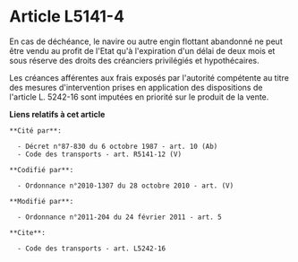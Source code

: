 # Article L5141-4

En cas de déchéance, le navire ou autre engin flottant abandonné ne peut être vendu au profit de l'Etat qu'à l'expiration
d'un délai de deux mois et sous réserve des droits des créanciers privilégiés et hypothécaires. 

Les créances afférentes aux frais exposés par l'autorité compétente au titre des mesures d'intervention prises en application
des dispositions de l'article L. 5242-16 sont imputées en priorité sur le produit de la vente.

**Liens relatifs à cet article**

	**Cité par**:

	  - Décret n°87-830 du 6 octobre 1987 - art. 10 (Ab)
	  - Code des transports - art. R5141-12 (V)

	**Codifié par**:

	  - Ordonnance n°2010-1307 du 28 octobre 2010 - art. (V)

	**Modifié par**:

	  - Ordonnance n°2011-204 du 24 février 2011 - art. 5

	**Cite**:

	  - Code des transports - art. L5242-16
